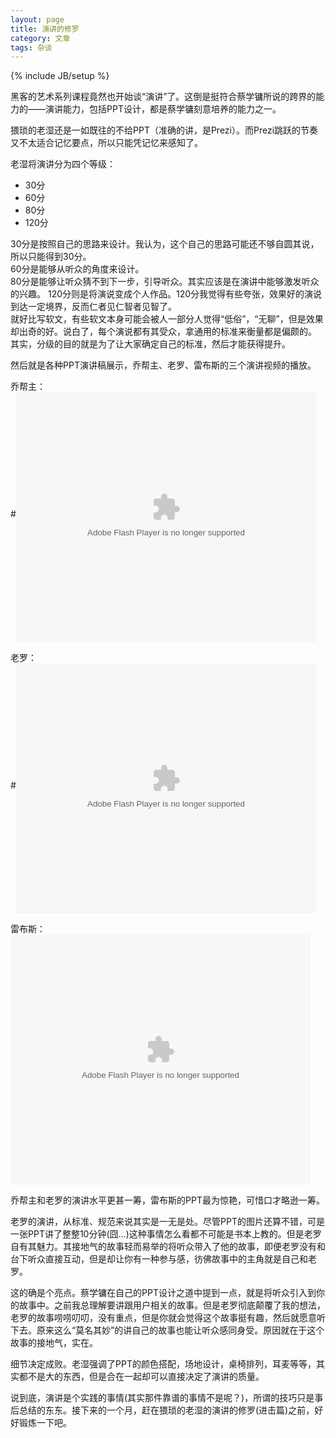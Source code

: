 ```yaml
---
layout: page    
title: 演讲的修罗   
category: 文章    
tags: 杂谈   
---
```


{% include JB/setup %}

黑客的艺术系列课程竟然也开始谈“演讲”了。这倒是挺符合蔡学镛所说的跨界的能力的——演讲能力，包括PPT设计，都是蔡学镛刻意培养的能力之一。

猥琐的老湿还是一如既往的不给PPT（准确的讲，是Prezi）。而Prezi跳跃的节奏又不太适合记忆要点，所以只能凭记忆来感知了。

老湿将演讲分为四个等级：

- 30分
- 60分
- 80分
- 120分

30分是按照自己的思路来设计。我认为，这个自己的思路可能还不够自圆其说，所以只能得到30分。  
60分是能够从听众的角度来设计。  
80分是能够让听众猜不到下一步，引导听众。其实应该是在演讲中能够激发听众的兴趣。
120分则是将演说变成个人作品。120分我觉得有些夸张，效果好的演说到达一定境界，反而仁者见仁智者见智了。  
就好比写软文，有些软文本身可能会被人一部分人觉得“低俗”，“无聊”，但是效果却出奇的好。说白了，每个演说都有其受众，拿通用的标准来衡量都是偏颇的。  
其实，分级的目的就是为了让大家确定自己的标准，然后才能获得提升。

然后就是各种PPT演讲稿展示，乔帮主、老罗、雷布斯的三个演讲视频的播放。

乔帮主：  
#<embed src="http://player.youku.com/player.php/sid/XNTMyOTI4MTg4/v.swf" allowFullScreen="true" quality="high" width="480" height="400" align="middle" allowScriptAccess="always" type="application/x-shockwave-flash"></embed>

老罗：   
#<embed src="http://player.youku.com/player.php/sid/XMjYxNDc4Mjg4/v.swf" allowFullScreen="true" quality="high" width="480" height="400" align="middle" allowScriptAccess="always" type="application/x-shockwave-flash"></embed> 

雷布斯：  
<embed src="http://player.youku.com/player.php/sid/XNjA2MjUzMzM2/v.swf" allowFullScreen="true" quality="high" width="480" height="400" align="middle" allowScriptAccess="always" type="application/x-shockwave-flash"></embed>

乔帮主和老罗的演讲水平更甚一筹，雷布斯的PPT最为惊艳，可惜口才略逊一筹。

老罗的演讲，从标准、规范来说其实是一无是处。尽管PPT的图片还算不错，可是一张PPT讲了整整10分钟(囧...)这种事情怎么看都不可能是书本上教的。但是老罗自有其魅力。其接地气的故事轻而易举的将听众带入了他的故事，即便老罗没有和台下听众直接互动，但是却让你有一种参与感，彷佛故事中的主角就是自己和老罗。

这的确是个亮点。蔡学镛在自己的PPT设计之道中提到一点，就是将听众引入到你的故事中。之前我总理解要讲跟用户相关的故事。但是老罗彻底颠覆了我的想法，老罗的故事唠唠叨叨，没有重点，但是你就会觉得这个故事挺有趣，然后就愿意听下去。原来这么“莫名其妙”的讲自己的故事也能让听众感同身受。原因就在于这个故事的接地气，实在。

细节决定成败。老湿强调了PPT的颜色搭配，场地设计，桌椅排列，耳麦等等，其实都不是大的东西，但是合在一起却可以直接决定了演讲的质量。

说到底，演讲是个实践的事情(其实那件靠谱的事情不是呢？)，所谓的技巧只是事后总结的东东。接下来的一个月，赶在猥琐的老湿的演讲的修罗(进击篇)之前，好好锻炼一下吧。



